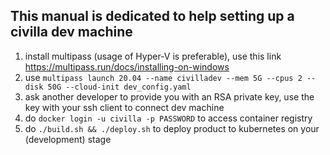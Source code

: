 ## This manual is dedicated to help setting up a civilla dev machine

1. install multipass (usage of Hyper-V is preferable), use this link https://multipass.run/docs/installing-on-windows
2. use `multipass launch 20.04 --name civilladev --mem 5G --cpus 2 --disk 50G --cloud-init dev_config.yaml`
3. ask another developer to provide you with an RSA private key, use the key with your ssh client to connect dev machine
4. do `docker login -u civilla -p PASSWORD` to access container registry
5. do `./build.sh && ./deploy.sh` to deploy product to kubernetes on your (development) stage
